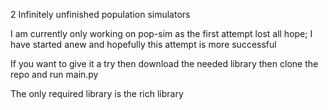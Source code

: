 2 Infinitely unfinished population simulators

I am currently only working on pop-sim as the first attempt lost all hope; I have started anew
and hopefully this attempt is more successful

If you want to give it a try then download the needed library then clone the repo and run main.py

The only required library is the rich library
